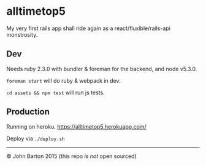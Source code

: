 # alltimetop5

My very first rails app shall ride again as a react/fluxible/rails-api monstrosity.

## Dev

Needs ruby 2.3.0 with bundler & foreman for the backend, and node v5.3.0.

`foreman start` will do ruby & webpack in dev.

`cd assets && npm test` will run js tests.

## Production

Running on heroku. https://alltimetop5.herokuapp.com/

Deploy via `./deploy.sh`

---
&copy; John Barton 2015 (this repo _is not_ open sourced)
